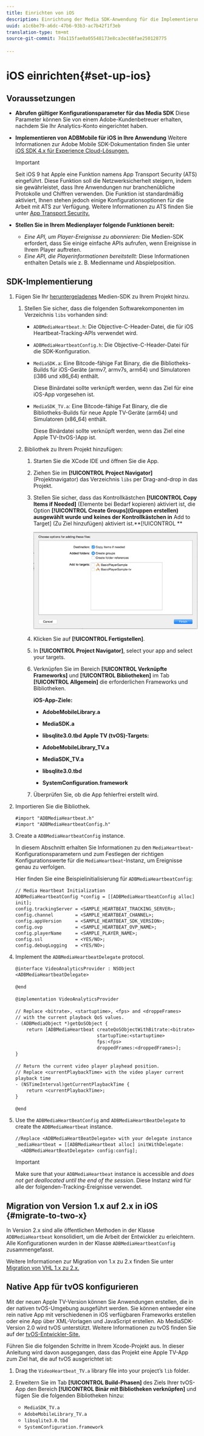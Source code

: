 ```yaml
---
title: Einrichten von iOS
description: Einrichtung der Media SDK-Anwendung für die Implementierung unter iOS.
uuid: a1c6be79-a6dc-47b6-93b3-ac7b42f1f3eb
translation-type: tm+mt
source-git-commit: 7da115fae0a05548173e8ca3ec68fae250128775

---
```



# iOS einrichten{#set-up-ios}

## Voraussetzungen

* **Abrufen gültiger Konfigurationsparameter für das Media SDK** Diese Parameter können Sie von einem Adobe-Kundenbetreuer erhalten, nachdem Sie Ihr Analytics-Konto eingerichtet haben.
* **Implementieren von ADBMobile für iOS in Ihre Anwendung** Weitere Informationen zur Adobe Mobile SDK-Dokumentation finden Sie unter [iOS SDK 4.x für Experience Cloud-Lösungen.](https://marketing.adobe.com/resources/help/en_US/mobile/ios/)

   >[!IMPORTANT]
   >
   >Seit iOS 9 hat Apple eine Funktion namens App Transport Security (ATS) eingeführt. Diese Funktion soll die Netzwerksicherheit steigern, indem sie gewährleistet, dass Ihre Anwendungen nur branchenübliche Protokolle und Chiffren verwenden. Die Funktion ist standardmäßig aktiviert, Ihnen stehen jedoch einige Konfigurationsoptionen für die Arbeit mit ATS zur Verfügung. Weitere Informationen zu ATS finden Sie unter [App Transport Security.](https://marketing.adobe.com/resources/help/en_US/mobile/ios/app_transport_security.html)

* **Stellen Sie in Ihrem Medienplayer folgende Funktionen bereit:**

   * _Eine API, um Player-Ereignisse zu abonnieren:_ Die Medien-SDK erfordert, dass Sie einige einfache APIs aufrufen, wenn Ereignisse in Ihrem Player auftreten.
   * _Eine API, die Playerinformationen bereitstellt:_ Diese Informationen enthalten Details wie z. B. Medienname und Abspielposition.

## SDK-Implementierung

1. Fügen Sie Ihr [heruntergeladenes](/help/sdk-implement/download-sdks.md#download-2x-sdks) Medien-SDK zu Ihrem Projekt hinzu.

   1. Stellen Sie sicher, dass die folgenden Softwarekomponenten im Verzeichnis `libs` vorhanden sind:

      * `ADBMediaHeartbeat.h`: Die Objective-C-Header-Datei, die für iOS Heartbeat-Tracking-APIs verwendet wird.
      * `ADBMediaHeartbeatConfig.h`: Die Objective-C-Header-Datei für die SDK-Konfiguration.
      * `MediaSDK.a`: Eine Bitcode-fähige Fat Binary, die die Bibliotheks-Builds für iOS-Geräte (armv7, armv7s, arm64) und Simulatoren (i386 und x86_64) enthält.

         Diese Binärdatei sollte verknüpft werden, wenn das Ziel für eine iOS-App vorgesehen ist.

      * `MediaSDK_TV.a`: Eine Bitcode-fähige Fat Binary, die die Bibliotheks-Builds für neue Apple TV-Geräte (arm64) und Simulatoren (x86_64) enthält.

         Diese Binärdatei sollte verknüpft werden, wenn das Ziel eine Apple TV-(tvOS-)App ist.
   1. Bibliothek zu Ihrem Projekt hinzufügen:

      1. Starten Sie die XCode IDE und öffnen Sie die App.
      1. Ziehen Sie im **[!UICONTROL Project Navigator]** (Projektnavigator) das Verzeichnis `libs` per Drag-and-drop in das Projekt.

      1. Stellen Sie sicher, dass das Kontrollkästchen **[!UICONTROL Copy Items if Needed]** (Elemente bei Bedarf kopieren) aktiviert ist, die Option **[!UICONTROL Create Groups](Gruppen erstellen) ausgewählt wurde und keines der Kontrollkästchen in** Add to Target] (Zu Ziel hinzufügen) aktiviert ist.**[!UICONTROL **

         ![](assets/choose-options_ios.png)

      1. Klicken Sie auf **[!UICONTROL Fertigstellen]**.
      1. In **[!UICONTROL Project Navigator]**, select your app and select your targets.
      1. Verknüpfen Sie im Bereich **[!UICONTROL Verknüpfte Frameworks]** und **[!UICONTROL Bibliotheken]** im Tab **[!UICONTROL Allgemein]** die erforderlichen Frameworks und Bibliotheken.

         **iOS-App-Ziele:**

         * **AdobeMobileLibrary.a**
         * **MediaSDK.a**
         * **libsqlite3.0.tbd**
         **Apple TV (tvOS)-Targets:**

         * **AdobeMobileLibrary_TV.a**
         * **MediaSDK_TV.a**
         * **libsqlite3.0.tbd**
         * **SystemConfiguration.framework**
      1. Überprüfen Sie, ob die App fehlerfrei erstellt wird.




1. Importieren Sie die Bibliothek.

   ```
   #import "ADBMediaHeartbeat.h" 
   #import "ADBMediaHeartbeatConfig.h" 
   ```

1. Create a `ADBMediaHeartbeatConfig` instance.

   In diesem Abschnitt erhalten Sie Informationen zu den `MediaHeartbeat`-Konfigurationsparametern und zum Festlegen der richtigen Konfigurationswerte für die `MediaHeartbeat`-Instanz, um Ereignisse genau zu verfolgen.

   Hier finden Sie eine Beispielinitialisierung für `ADBMediaHeartbeatConfig`:

   ```
   // Media Heartbeat Initialization 
   ADBMediaHeartbeatConfig *config = [[ADBMediaHeartbeatConfig alloc] init]; 
   config.trackingServer = <SAMPLE_HEARTBEAT_TRACKING_SERVER>; 
   config.channel        = <SAMPLE_HEARTBEAT_CHANNEL>; 
   config.appVersion     = <SAMPLE_HEARTBEAT_SDK_VERSION>; 
   config.ovp            = <SAMPLE_HEARTBEAT_OVP_NAME>; 
   config.playerName     = <SAMPLE_PLAYER_NAME>; 
   config.ssl            = <YES/NO>; 
   config.debugLogging   = <YES/NO>; 
   ```

1. Implement the `ADBMediaHeartbeatDelegate` protocol.

   ```
   @interface VideoAnalyticsProvider : NSObject <ADBMediaHeartbeatDelegate> 
   
   @end 
   
   @implementation VideoAnalyticsProvider 
   
   // Replace <bitrate>, <startuptime>, <fps> and <droppeFrames>  
   // with the current playback QoS values. 
   - (ADBMediaObject *)getQoSObject { 
       return [ADBMediaHeartbeat createQoSObjectWithBitrate:<bitrate>  
                                 startupTime:<startuptime>   
                                 fps:<fps>  
                                 droppedFrames:<droppedFrames>]; 
   } 
   
   // Return the current video player playhead position. 
   // Replace <currentPlaybackTime> with the video player current playback time 
   - (NSTimeInterval)getCurrentPlaybackTime { 
       return <currentPlaybackTime>; 
   } 
   
   @end
   ```

1. Use the `ADBMediaHeartBeatConfig` and `ADBMediaHeartBeatDelegate` to create the `ADBMediaHeartbeat` instance.

   ```
   //Replace <ADBMediaHeartBeatDelegate> with your delegate instance 
   _mediaHeartbeat = [[ADBMediaHeartbeat alloc] initWithDelegate: 
     <ADBMediaHeartBeatDelegate> config:config];
   ```

   >[!IMPORTANT]
   >
   >Make sure that your `ADBMediaHeartbeat` instance is accessible and *does not get deallocated until the end of the session*. Diese Instanz wird für alle der folgenden-Tracking-Ereignisse verwendet.

## Migration von Version 1.x auf 2.x in iOS {#migrate-to-two-x}

In Version 2.x sind alle öffentlichen Methoden in der Klasse `ADBMediaHeartbeat` konsolidiert, um die Arbeit der Entwickler zu erleichtern. Alle Konfigurationen wurden in der Klasse `ADBMediaHeartbeatConfig` zusammengefasst.

Weitere Informationen zur Migration von 1.x zu 2.x finden Sie unter [Migration von VHL 1.x zu 2.x.](/help/sdk-implement/va-1x-to-2x/mig-1x-2x-overview.md)

## Native App für tvOS konfigurieren

Mit der neuen Apple TV-Version können Sie Anwendungen erstellen, die in der nativen tvOS-Umgebung ausgeführt werden. Sie können entweder eine rein native App mit verschiedenen in iOS verfügbaren Frameworks erstellen oder eine App über XML-Vorlagen und JavaScript erstellen. Ab MediaSDK-Version 2.0 wird tvOS unterstützt. Weitere Informationen zu tvOS finden Sie auf der [tvOS-Entwickler-Site.](https://developer.apple.com/tvos/)

Führen Sie die folgenden Schritte in Ihrem Xcode-Projekt aus. In dieser Anleitung wird davon ausgegangen, dass das Projekt eine Apple TV-App zum Ziel hat, die auf tvOS ausgerichtet ist:

1. Drag the `VideoHeartbeat_TV.a` library file into your project’s `lib` folder.

1. Erweitern Sie im Tab **[!UICONTROL Build-Phasen]** des Ziels Ihrer tvOS-App den Bereich **[!UICONTROL Binär mit Bibliotheken verknüpfen]** und fügen Sie die folgenden Bibliotheken hinzu:

   * `MediaSDK_TV.a`
   * `AdobeMobileLibrary_TV.a`
   * `libsqlite3.0.tbd`
   * `SystemConfiguration.framework`

